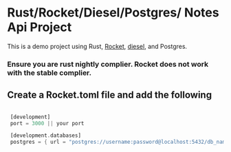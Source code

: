 # Rust/Rocket/Diesel/Postgres/ Notes Api Project

This is a demo project using Rust, [Rocket](https://rocket.rs/), [diesel](https://diesel.rs/), and Postgres.

### Ensure you are rust nightly complier. Rocket does not work with the stable complier.

## Create a Rocket.toml file and add the following

```rust

 [development]
 port = 3000 || your port

 [development.databases]
 postgres = { url = "postgres://username:password@localhost:5432/db_name" }

```
